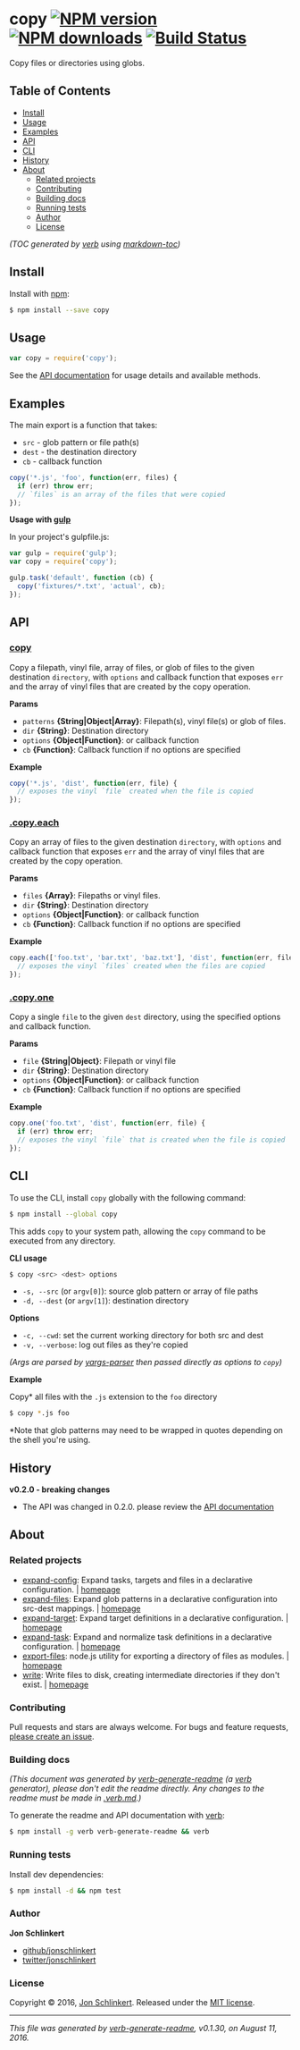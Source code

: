 # copy [![NPM version](https://img.shields.io/npm/v/copy.svg?style=flat)](https://www.npmjs.com/package/copy) [![NPM downloads](https://img.shields.io/npm/dm/copy.svg?style=flat)](https://npmjs.org/package/copy) [![Build Status](https://img.shields.io/travis/jonschlinkert/copy.svg?style=flat)](https://travis-ci.org/jonschlinkert/copy)

Copy files or directories using globs.

## Table of Contents

- [Install](#install)
- [Usage](#usage)
- [Examples](#examples)
- [API](#api)
- [CLI](#cli)
- [History](#history)
- [About](#about)
  * [Related projects](#related-projects)
  * [Contributing](#contributing)
  * [Building docs](#building-docs)
  * [Running tests](#running-tests)
  * [Author](#author)
  * [License](#license)

_(TOC generated by [verb](https://github.com/verbose/verb) using [markdown-toc](https://github.com/jonschlinkert/markdown-toc))_

## Install

Install with [npm](https://www.npmjs.com/):

```sh
$ npm install --save copy
```

## Usage

```js
var copy = require('copy');
```

See the [API documentation](#api) for usage details and available methods.

## Examples

The main export is a function that takes:

* `src` - glob pattern or file path(s)
* `dest` - the destination directory
* `cb` - callback function

```js
copy('*.js', 'foo', function(err, files) {
  if (err) throw err;
  // `files` is an array of the files that were copied
});
```

**Usage with [gulp](http://gulpjs.com)**

In your project's gulpfile.js:

```js
var gulp = require('gulp');
var copy = require('copy');

gulp.task('default', function (cb) {
  copy('fixtures/*.txt', 'actual', cb);
});
```

## API

### [copy](index.js#L27)

Copy a filepath, vinyl file, array of files, or glob of files to the given destination `directory`, with `options` and callback function that exposes `err` and the array of vinyl files that are created by the copy operation.

**Params**

* `patterns` **{String|Object|Array}**: Filepath(s), vinyl file(s) or glob of files.
* `dir` **{String}**: Destination directory
* `options` **{Object|Function}**: or callback function
* `cb` **{Function}**: Callback function if no options are specified

**Example**

```js
copy('*.js', 'dist', function(err, file) {
  // exposes the vinyl `file` created when the file is copied
});
```

### [.copy.each](index.js#L79)

Copy an array of files to the given destination `directory`, with `options` and callback function that exposes `err` and the array of vinyl files that are created by the copy operation.

**Params**

* `files` **{Array}**: Filepaths or vinyl files.
* `dir` **{String}**: Destination directory
* `options` **{Object|Function}**: or callback function
* `cb` **{Function}**: Callback function if no options are specified

**Example**

```js
copy.each(['foo.txt', 'bar.txt', 'baz.txt'], 'dist', function(err, files) {
  // exposes the vinyl `files` created when the files are copied
});
```

### [.copy.one](index.js#L122)

Copy a single `file` to the given `dest` directory, using the specified options and callback function.

**Params**

* `file` **{String|Object}**: Filepath or vinyl file
* `dir` **{String}**: Destination directory
* `options` **{Object|Function}**: or callback function
* `cb` **{Function}**: Callback function if no options are specified

**Example**

```js
copy.one('foo.txt', 'dist', function(err, file) {
  if (err) throw err;
  // exposes the vinyl `file` that is created when the file is copied
});
```

## CLI

To use the CLI, install `copy` globally with the following command:

```sh
$ npm install --global copy
```

This adds `copy` to your system path, allowing the `copy` command to be executed from any directory.

**CLI usage**

```sh
$ copy <src> <dest> options
```

* `-s, --src` (or `argv[0]`): source glob pattern or array of file paths
* `-d, --dest` (or `argv[1]`): destination directory

**Options**

* `-c, --cwd`: set the current working directory for both src and dest
* `-v, --verbose`: log out files as they're copied

_(Args are parsed by [yargs-parser](https://github.com/yargs/yargs-parser) then passed directly as options to `copy`)_

**Example**

Copy* all files with the `.js` extension to the `foo` directory

```sh
$ copy *.js foo
```

*Note that glob patterns may need to be wrapped in quotes depending on the shell you're using.

## History

**v0.2.0 - breaking changes**

* The API was changed in 0.2.0. please review the [API documentation](#api)

## About

### Related projects

* [expand-config](https://www.npmjs.com/package/expand-config): Expand tasks, targets and files in a declarative configuration. | [homepage](https://github.com/jonschlinkert/expand-config "Expand tasks, targets and files in a declarative configuration.")
* [expand-files](https://www.npmjs.com/package/expand-files): Expand glob patterns in a declarative configuration into src-dest mappings. | [homepage](https://github.com/jonschlinkert/expand-files "Expand glob patterns in a declarative configuration into src-dest mappings.")
* [expand-target](https://www.npmjs.com/package/expand-target): Expand target definitions in a declarative configuration. | [homepage](https://github.com/jonschlinkert/expand-target "Expand target definitions in a declarative configuration.")
* [expand-task](https://www.npmjs.com/package/expand-task): Expand and normalize task definitions in a declarative configuration. | [homepage](https://github.com/jonschlinkert/expand-task "Expand and normalize task definitions in a declarative configuration.")
* [export-files](https://www.npmjs.com/package/export-files): node.js utility for exporting a directory of files as modules. | [homepage](https://github.com/jonschlinkert/export-files "node.js utility for exporting a directory of files as modules.")
* [write](https://www.npmjs.com/package/write): Write files to disk, creating intermediate directories if they don't exist. | [homepage](https://github.com/jonschlinkert/write "Write files to disk, creating intermediate directories if they don't exist.")

### Contributing

Pull requests and stars are always welcome. For bugs and feature requests, [please create an issue](../../issues/new).

### Building docs

_(This document was generated by [verb-generate-readme](https://github.com/verbose/verb-generate-readme) (a [verb](https://github.com/verbose/verb) generator), please don't edit the readme directly. Any changes to the readme must be made in [.verb.md](.verb.md).)_

To generate the readme and API documentation with [verb](https://github.com/verbose/verb):

```sh
$ npm install -g verb verb-generate-readme && verb
```

### Running tests

Install dev dependencies:

```sh
$ npm install -d && npm test
```

### Author

**Jon Schlinkert**

* [github/jonschlinkert](https://github.com/jonschlinkert)
* [twitter/jonschlinkert](http://twitter.com/jonschlinkert)

### License

Copyright © 2016, [Jon Schlinkert](https://github.com/jonschlinkert).
Released under the [MIT license](https://github.com/jonschlinkert/copy/blob/master/LICENSE).

***

_This file was generated by [verb-generate-readme](https://github.com/verbose/verb-generate-readme), v0.1.30, on August 11, 2016._